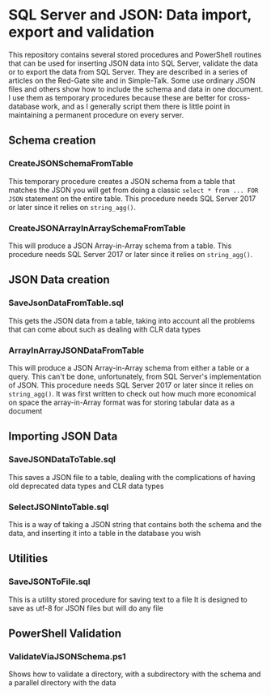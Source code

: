 # SQL Server and JSON: Data import, export and validation

This repository contains several stored procedures and PowerShell routines that can be used for inserting JSON data into SQL Server, validate the data  or to export the data from SQL Server. They are described in a series of articles on the Red-Gate site and in Simple-Talk. Some use ordinary JSON files and others show how to include the schema and data in one document. I use
them as temporary procedures because these are better for cross-database work, and as I
generally script them there is little point in maintaining a permanent procedure on every server.

## Schema creation

### CreateJSONSchemaFromTable

This temporary procedure creates a JSON schema from a table that
matches the JSON you will get from doing a
classic `select * from ... FOR JSON` statement on the entire table. This procedure needs SQL Server 2017 or later since it relies on `string_agg()`.

### CreateJSONArrayInArraySchemaFromTable

This will produce a JSON Array-in-Array schema from a table.
This procedure needs SQL Server 2017 or later since it relies on `string_agg()`.

## JSON Data creation

###  SaveJsonDataFromTable.sql

This gets the JSON data from a table, taking into account all the problems that can come about such as dealing with CLR data types

### ArrayInArrayJSONDataFromTable

This will produce a JSON Array-in-Array schema from either a table or a query.
This can't be done, unfortunately, from SQL Server's implementation of JSON.
This procedure needs SQL Server 2017 or later since it relies on `string_agg()`. It was
first written to check out how much more economical on space the array-in-Array
format was for storing tabular data as a document

## Importing JSON Data

### SaveJSONDataToTable.sql

This saves a JSON file to a table, dealing with the complications of having old deprecated data types and CLR data types

###  SelectJSONIntoTable.sql

This is a way of taking a JSON string that contains both the schema
and the data, and inserting it into a table in the database you wish

## Utilities

###  SaveJSONToFile.sql

This is a utility stored procedure for
saving text to a file It is designed to save
as utf-8 for JSON files but will do any file

## PowerShell Validation

### ValidateViaJSONSchema.ps1

Shows how to validate a directory, with a subdirectory with the schema and a parallel directory with the data
